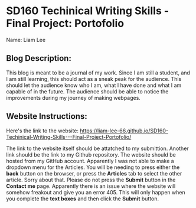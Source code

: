
# SD160 Techinical Writing Skills - Final Project: Portofolio

Name: Liam Lee

## Blog Description: 
This blog is meant to be a journal of my work. Since I am still a student, and I am still learning, this should act as a sneak peak for the audience. This should let the audience know who I am, what I have done and what I am capable of in the future. The audience should be able to notice the improvements during my journey of making webpages.   
<!-- 
## Audience / Persona:
1. Reader's name: 
	- John Smith
3. Demographic they fall into:
	- Young - Adult
4. Where do they live?: 
	- Somewhere technology brings fun
5. Job/role: 
	- Student - Employer 
6. What do they enojoy for fun?: 
	- Playing video games, programming, web developing
7. Why did they read my blog?
	- To know more about myself. Or for them to decide if I can be a useful asset to them. -->

## Website Instructions:
Here's the link to the website: https://liam-lee-66.github.io/SD160-Techinical-Writing-Skills---Final-Project-Portofolio/

The link to the website itself should be attatched to my submittion. Another link should be the link to my Github repository. The website should be hosted from my GitHub account. 
Apparently I was not able to make a dropdown menu for the Articles. You will be needing to press either the **back** button on the browser, or press the **Articles** tab to select the other article. Sorry about that.
Please do not press the **Submit** button in the **Contact me** page. Apparently there is an issue where the website will somehow freakout and give you an error 405. This will only happen when you complete the **text boxes** and then click the **Submit** button.
